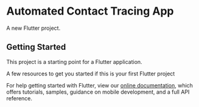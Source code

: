 # Automated Contact Tracing App

A new Flutter project.

## Getting Started

This project is a starting point for a Flutter application.

A few resources to get you started if this is your first Flutter project

For help getting started with Flutter, view our
[online documentation](https://flutter.dev/docs), which offers tutorials,
samples, guidance on mobile development, and a full API reference.
